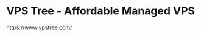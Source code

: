 <!--
id: 1357437036
link: http://kevinisom.info/post/1357437036/vps-tree-affordable-managed-vps
slug: vps-tree-affordable-managed-vps
date: Wed Oct 20 2010 21:19:35 GMT+1300 (NZDT)
raw: {"blog_name":"kevinisom","id":1357437036,"post_url":"http://kevinisom.info/post/1357437036/vps-tree-affordable-managed-vps","slug":"vps-tree-affordable-managed-vps","type":"link","date":"2010-10-20 08:19:35 GMT","timestamp":1287562775,"state":"published","format":"html","reblog_key":"NP0O9hnn","tags":[],"short_url":"http://tmblr.co/Zw68Yy1GwDXi","highlighted":[],"feed_item":"https://www.vpstree.com/","from_feed_id":"650234","note_count":0,"title":"VPS Tree - Affordable Managed VPS","url":"https://www.vpstree.com/","description":""}
publish: 2010-10-020
tags: 
title: VPS Tree - Affordable Managed VPS
-->


VPS Tree - Affordable Managed VPS
=================================

<https://www.vpstree.com/>

